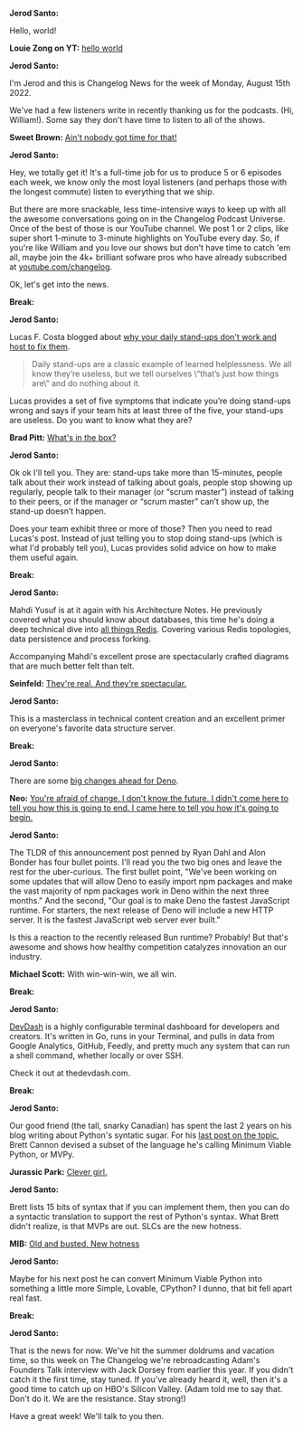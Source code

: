 **Jerod Santo:**

Hello, world!

**Louie Zong on YT:** [hello world](https://www.youtube.com/watch?v=Yw6u6YkTgQ4)

**Jerod Santo:**

I'm Jerod and this is Changelog News for the week of Monday, August 15th 2022.

We've had a few listeners write in recently thanking us for the podcasts. (Hi, William!). Some say they don't have time to listen to all of the shows.

**Sweet Brown:** [Ain't nobody got time for that!](https://www.youtube.com/watch?v=zGxwbhkDjZM)

**Jerod Santo:**

Hey, we totally get it! It's a full-time job for us to produce 5 or 6 episodes each week, we know only the most loyal listeners (and perhaps those with the longest commute) listen to everything that we ship.

But there are more snackable, less time-intensive ways to keep up with all the awesome conversations going on in the Changelog Podcast Universe. Once of the best of those is our YouTube channel. We post 1 or 2 clips, like super short 1-minute to 3-minute highlights on YouTube every day. So, if you're like William and you love our shows but don't have time to catch 'em all, maybe join the 4k+ brilliant sofware pros who have already subscribed at [youtube.com/changelog](https://youtube.com/changelog).

Ok, let's get into the news.

**Break:**

**Jerod Santo:**

Lucas F. Costa blogged about [why your daily stand-ups don't work and host to fix them](https://lucasfcosta.com/2022/08/07/how-to-improve-daily-standups.html).

> Daily stand-ups are a classic example of learned helplessness. We all know they’re useless, but we tell ourselves \“that’s just how things are\” and do nothing about it.

Lucas provides a set of five symptoms that indicate you’re doing stand-ups wrong and says if your team hits at least three of the five, your stand-ups are useless. Do you want to know what they are?

**Brad Pitt:** [What's in the box?](https://www.youtube.com/watch?v=1giVzxyoclE)

**Jerod Santo:**

Ok ok I'll tell you. They are: stand-ups take more than 15-minutes, people talk about their work instead of talking about goals, people stop showing up regularly, people talk to their manager (or “scrum master”) instead of talking to their peers, or if the manager or “scrum master” can’t show up, the stand-up doesn’t happen.

Does your team exhibit three or more of those? Then you need to read Lucas's post. Instead of just telling you to stop doing stand-ups (which is what I'd probably tell you), Lucas provides solid advice on how to make them useful again.

**Break:**

**Jerod Santo:**

Mahdi Yusuf is at it again with his Architecture Notes. He previously covered what you should know about databases, this time he's doing a deep technical dive into [all things Redis](https://architecturenotes.co/redis/). Covering various Redis topologies, data persistence and process forking.

Accompanying Mahdi's excellent prose are spectacularly crafted diagrams that are much better felt than telt.

**Seinfeld:** [They're real. And they're spectacular.](https://www.youtube.com/watch?v=aQNkeugaAMc)

**Jerod Santo:**

This is a masterclass in technical content creation and an excellent primer on everyone's favorite data structure server.

**Break:**

**Jerod Santo:**

There are some [big changes ahead for Deno](https://deno.com/blog/changes).

**Neo:** [You're afraid of change. I don't know the future. I didn't come here to tell you how this is going to end. I came here to tell you how it's going to begin.](https://www.youtube.com/watch?v=q4iL4Wd2Akg)

**Jerod Santo:**

The TLDR of this announcement post penned by Ryan Dahl and Alon Bonder has four bullet points. I'll read you the two big ones and leave the rest for the uber-curious. The first bullet point, "We've been working on some updates that will allow Deno to easily import npm packages and make the vast majority of npm packages work in Deno within the next three months." And the second, "Our goal is to make Deno the fastest JavaScript runtime. For starters, the next release of Deno will include a new HTTP server. It is the fastest JavaScript web server ever built."

Is this a reaction to the recently released Bun runtime? Probably! But that's awesome and shows how healthy competition catalyzes innovation an our industry.

**Michael Scott:** With win-win-win, we all win.

**Break:**

**Jerod Santo:**

[DevDash](https://thedevdash.com) is a highly configurable terminal dashboard for developers and creators. It's written in Go, runs in your Terminal, and pulls in data from Google Analytics, GitHub, Feedly, and pretty much any system that can run a shell command, whether locally or over SSH.

Check it out at thedevdash.com.

**Break:**

**Jerod Santo:**

Our good friend (the tall, snarky Canadian) has spent the last 2 years on his blog writing about Python's syntatic sugar. For his [last post on the topic](https://snarky.ca/mvpy-minimum-viable-python/), Brett Cannon devised a subset of the language he's calling Minimum Viable Python, or MVPy.

**Jurassic Park:** [Clever girl.](https://www.youtube.com/watch?v=plzw1NWVYSM)

**Jerod Santo:**

Brett lists 15 bits of syntax that if you can implement them, then you can do a syntactic translation to support the rest of Python's syntax. What Brett didn't realize, is that MVPs are out. SLCs are the new hotness.

**MIB:** [Old and busted. New hotness](https://www.youtube.com/watch?v=ha-uagjJQ9k)

**Jerod Santo:**

Maybe for his next post he can convert Minimum Viable Python into something a little more Simple, Lovable, CPython? I dunno, that bit fell apart real fast.

**Break:**

**Jerod Santo:**

That is the news for now. We've hit the summer doldrums and vacation time, so this week on The Changelog we're rebroadcasting Adam's Founders Talk interview with Jack Dorsey from earlier this year. If you didn't catch it the first time, stay tuned. If you've already heard it, well, then it's a good time to catch up on HBO's Silicon Valley. (Adam told me to say that. Don't do it. We are the resistance. Stay strong!)

Have a great week! We'll talk to you then.

